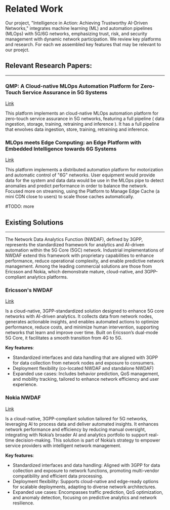 # Related Work

Our project, "Intelligence in Action: Achieving Trustworthy AI-Driven Networks," integrates machine learning (ML) and automation pipelines (MLOps) with 5G/6G networks, emphasizing trust, risk, and security management with dynamic network participation. We review key platforms and research. For each we assembled key features that may be relevant to our proejct.

## Relevant Research Papers:
---
### QMP: A Cloud-native MLOps Automation Platform for Zero-Touch Service Assurance in 5G Systems
[Link](https://ieeexplore.ieee.org/stamp/stamp.jsp?tp=&arnumber=9928678)

This platform implements an cloud-native MLOps automation platform for zero-touch service assurance in 5G networks, featuring a full pipeline ( data ingestion, storage, training, retraining and inference ).
It has a full pipeline that envolves data ingestion, store, training, retraining and inference.


### MLOps meets Edge Computing: an Edge Platform with Embedded Intelligence towards 6G Systems
[Link](https://ieeexplore.ieee.org/stamp/stamp.jsp?tp=&arnumber=10188244)

This platform implements a distributed automation platform for motorization and automatic control of "6G" networks.
User equipment would provide data for the system and data data would be use in the MLOps pipe to detect anomalies and predict performance in order to balance the network.
Focused more on streaming, using the Platform to Manage Edge Cache (a mini CDN close to users) to scale those caches automatically.


#TODO: more


## Existing Solutions
---
The Network Data Analytics Function (NWDAF), defined by 3GPP, represents the standardized framework for analytics and AI-driven automation within the 5G Core (5GC) network. Industrial implementations of NWDAF extend this framework with proprietary capabilities to enhance performance, reduce operational complexity, and enable predictive network management.
Among the leading commercial solutions are those from Ericsson and Nokia, which demonstrate mature, cloud-native, and 3GPP-compliant analytics platforms.

### Ericsson's NWDAF
[Link](https://www.ericsson.com/en/core-network/5g-core/network-data-analytics-function)

Is a cloud-native, 3GPP-standardized solution designed to enhance 5G core networks with AI-driven analytics. It collects data from network nodes, generates actionable insights, and enables automated actions to optimize performance, reduce costs, and minimize human intervention, supporting networks that learn and improve over time. Built on Ericsson’s dual-mode 5G Core, it facilitates a smooth transition from 4G to 5G.

**Key features**:
- Standardized interfaces and data handling that are aligned with 3GPP for data collection from network nodes and exposure to consumers.
- Deployment flexibility (co-located NWDAF and standalone NWDAF)
-  Expanded use cases: Includes behavior prediction, QoS management, and mobility tracking, tailored to enhance network efficiency and user experience.

### Nokia NWDAF
[Link](https://www.nokia.com/ai-and-analytics/nwdaf/)

Is a cloud-native, 3GPP-compliant solution tailored for 5G networks, leveraging AI to process data and deliver automated insights. It enhances network performance and efficiency by reducing manual oversight, integrating with Nokia’s broader AI and analytics portfolio to support real-time decision-making. This solution is part of Nokia’s strategy to empower service providers with intelligent network management.

**Key features**:

- Standardized interfaces and data handling: Aligned with 3GPP for data collection and exposure to network functions, promoting multi-vendor compatibility and efficient data processing.
- Deployment flexibility: Supports cloud-native and edge-ready options for scalable deployments, adapting to diverse network architectures.
- Expanded use cases: Encompasses traffic prediction, QoS optimization, and anomaly detection, focusing on predictive analytics and network resilience.
